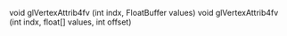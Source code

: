 void glVertexAttrib4fv (int indx, FloatBuffer values)
void glVertexAttrib4fv (int indx, float[] values, int offset)
